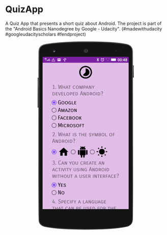 # QuizApp
A Quiz App that presents a short quiz about Android. The project is part of the "Android Basics Nanodegree by Google - Udacity". (#madewithudacity #googleudacityscholars #fendproject)

<p align="center">
  <img src="device-2018-02-26.png" />
</p>
